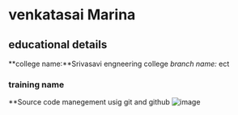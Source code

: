 # venkatasai Marina
## educational details 
**college name:**Srivasavi engneering college
*branch name:* ect
### training name
**Source code manegement usig git and github
![image](https://images.moneycontrol.com/static-mcnews/2018/12/Yamaha_RX_100.jpg)
